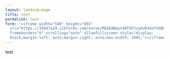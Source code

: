 ```yaml
---
layout: landing-page
title: test
permalink: test
form: '<iframe width="540" height="855"
  src="https://35647a24.sibforms.com/serve/MUIEABqut40T5PJzy8vR3kofVbBLy9vw6HIMMkVgsKJ1K6O-waDVz7r2mogWcb3ptvDdVRSvwm-u1w4V31ecNWHSTimRWSDbTb3LE8nlDj3RG1Kh68Y0t45kafzT1ibU-YcGjVy3iIYdJAbp4EAOD7wd0dsdRO5bxRryZ6DZlvZZeVIItqN6nUr3FYARNLOVUF71VdLX-Ci9Wex8"
  frameborder="0" scrolling="auto" allowfullscreen style="display:
  block;margin-left: auto;margin-right: auto;max-width: 100%;"></iframe>'
---
```

test